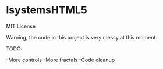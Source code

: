 lsystemsHTML5
=============
MIT License

Warning, the code in this project is very messy at this moment.

TODO:

-More controls
-More fractals
-Code cleanup
